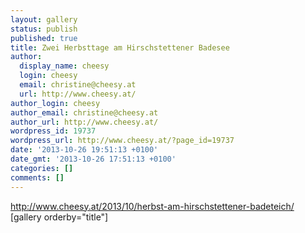 ```yaml
---
layout: gallery
status: publish
published: true
title: Zwei Herbsttage am Hirschstettener Badesee
author:
  display_name: cheesy
  login: cheesy
  email: christine@cheesy.at
  url: http://www.cheesy.at/
author_login: cheesy
author_email: christine@cheesy.at
author_url: http://www.cheesy.at/
wordpress_id: 19737
wordpress_url: http://www.cheesy.at/?page_id=19737
date: '2013-10-26 19:51:13 +0100'
date_gmt: '2013-10-26 17:51:13 +0100'
categories: []
comments: []
---
```

http://www.cheesy.at/2013/10/herbst-am-hirschstettener-badeteich/
[gallery orderby="title"]

